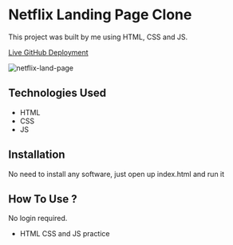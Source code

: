 # Netflix Landing Page Clone


This project was built by me using HTML, CSS and JS. 


[Live GitHub Deployment](https://ray-xavier-2021.github.io/netflix-landing-page-clone/)


![netflix-land-page](https://user-images.githubusercontent.com/78431899/188521951-6807def9-4dcf-41e1-bb70-bc74a018760b.png)


## Technologies Used
* HTML
* CSS
* JS


## Installation
No need to install any software, just open up index.html and run it


## How To Use ?
No login required.



- HTML CSS and JS practice

